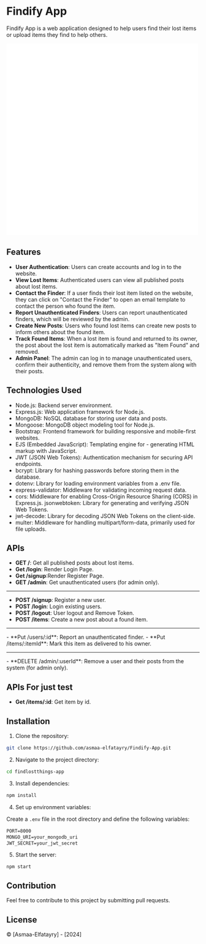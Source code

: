 # Findify App

Findify App is a web application designed to help users find their lost items or upload items they find to help others.

<img src="./public/images/assets/searcher child.gif"/>

## Features

- **User Authentication**: Users can create accounts and log in to the website.
- **View Lost Items**: Authenticated users can view all published posts about lost items.
- **Contact the Finder**: If a user finds their lost item listed on the website, they can click on "Contact the Finder" to open an email template to contact the person who found the item.
- **Report Unauthenticated Finders**: Users can report unauthenticated finders, which will be reviewed by the admin.
- **Create New Posts**: Users who found lost items can create new posts to inform others about the found item.
- **Track Found Items**: When a lost item is found and returned to its owner, the post about the lost item is automatically marked as "Item Found" and removed.
- **Admin Panel**: The admin can log in to manage unauthenticated users, confirm their authenticity, and remove them from the system along with their posts.

## Technologies Used

- Node.js: Backend server environment.
- Express.js: Web application framework for Node.js.
- MongoDB: NoSQL database for storing user data and posts.
- Mongoose: MongoDB object modeling tool for Node.js.
- Bootstrap: Frontend framework for building responsive and mobile-first websites.
- EJS (Embedded JavaScript): Templating engine for - generating HTML markup with JavaScript.
- JWT (JSON Web Tokens): Authentication mechanism for securing API endpoints.
- bcrypt: Library for hashing passwords before storing them in the database.
- dotenv: Library for loading environment variables from a .env file.
- express-validator: Middleware for validating incoming request data.
- cors: Middleware for enabling Cross-Origin Resource Sharing (CORS) in Express.js.
  jsonwebtoken: Library for generating and verifying JSON Web Tokens.
- jwt-decode: Library for decoding JSON Web Tokens on the client-side.
- multer: Middleware for handling multipart/form-data, primarily used for file uploads.

## APIs

- **GET /**: Get all published posts about lost items.
- **Get /login**: Render Login Page.
- **Get /signup**:Render Register Page.
- **GET /admin**: Get unauthenticated users (for admin only).
<hr/>

- **POST /signup**: Register a new user.
- **POST /login**: Login existing users.
- **POST /logout**: User logout and Remove Token.
- **POST /items**: Create a new post about a found item.
<hr/>
- **Put /users/:id**: Report an unauthenticated finder.
- **Put /items/:itemId**: Mark this item as delivered to his owner.
<hr/>
- **DELETE /admin/:userId**: Remove a user and their posts from the system (for admin only).

## APIs For just test

- **Get /items/:id**: Get item by id.

## Installation

1. Clone the repository:

```bash
git clone https://github.com/asmaa-elfatayry/Findify-App.git
```

2. Navigate to the project directory:

```bash
cd findlostthings-app
```

3. Install dependencies:

```bash
npm install
```

4. Set up environment variables:

Create a `.env` file in the root directory and define the following variables:

```
PORT=8000
MONGO_URI=your_mongodb_uri
JWT_SECRET=your_jwt_secret
```

5. Start the server:

```bash
npm start
```

## Contribution

Feel free to contribute to this project by submitting pull requests.

## License

© [Asmaa-Elfatayry] - [2024]

